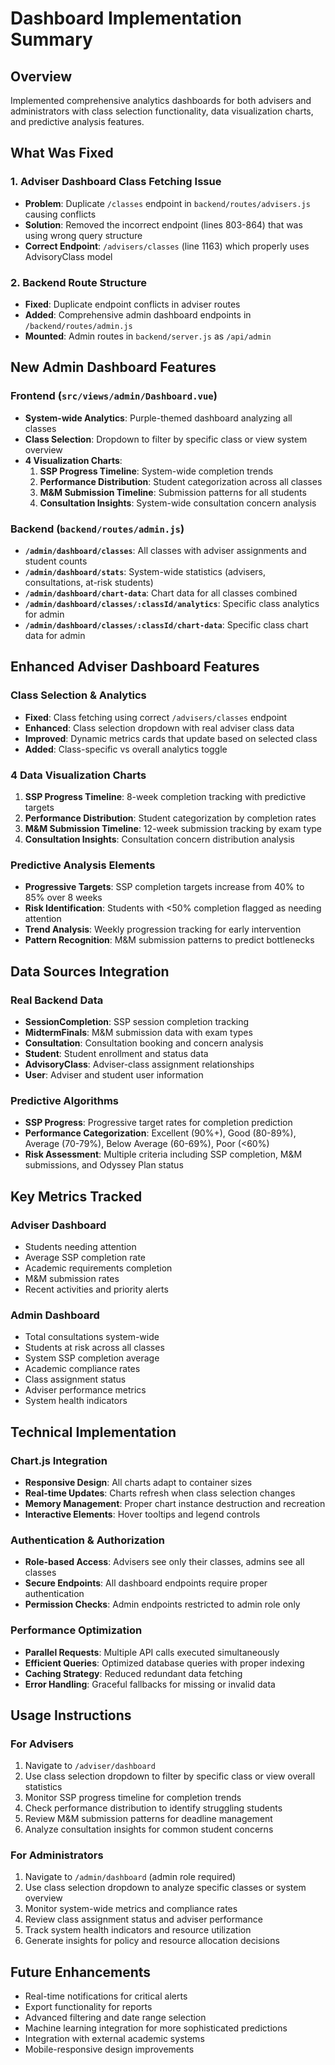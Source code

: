 # Dashboard Implementation Summary

## Overview
Implemented comprehensive analytics dashboards for both advisers and administrators with class selection functionality, data visualization charts, and predictive analysis features.

## What Was Fixed

### 1. Adviser Dashboard Class Fetching Issue
- **Problem**: Duplicate `/classes` endpoint in `backend/routes/advisers.js` causing conflicts
- **Solution**: Removed the incorrect endpoint (lines 803-864) that was using wrong query structure
- **Correct Endpoint**: `/advisers/classes` (line 1163) which properly uses AdvisoryClass model

### 2. Backend Route Structure
- **Fixed**: Duplicate endpoint conflicts in adviser routes
- **Added**: Comprehensive admin dashboard endpoints in `/backend/routes/admin.js`
- **Mounted**: Admin routes in `backend/server.js` as `/api/admin`

## New Admin Dashboard Features

### Frontend (`src/views/admin/Dashboard.vue`)
- **System-wide Analytics**: Purple-themed dashboard analyzing all classes
- **Class Selection**: Dropdown to filter by specific class or view system overview
- **4 Visualization Charts**:
  1. **SSP Progress Timeline**: System-wide completion trends
  2. **Performance Distribution**: Student categorization across all classes
  3. **M&M Submission Timeline**: Submission patterns for all students
  4. **Consultation Insights**: System-wide consultation concern analysis

### Backend (`backend/routes/admin.js`)
- **`/admin/dashboard/classes`**: All classes with adviser assignments and student counts
- **`/admin/dashboard/stats`**: System-wide statistics (advisers, consultations, at-risk students)
- **`/admin/dashboard/chart-data`**: Chart data for all classes combined
- **`/admin/dashboard/classes/:classId/analytics`**: Specific class analytics for admin
- **`/admin/dashboard/classes/:classId/chart-data`**: Specific class chart data for admin

## Enhanced Adviser Dashboard Features

### Class Selection & Analytics
- **Fixed**: Class fetching using correct `/advisers/classes` endpoint
- **Enhanced**: Class selection dropdown with real adviser class data
- **Improved**: Dynamic metrics cards that update based on selected class
- **Added**: Class-specific vs overall analytics toggle

### 4 Data Visualization Charts
1. **SSP Progress Timeline**: 8-week completion tracking with predictive targets
2. **Performance Distribution**: Student categorization by completion rates
3. **M&M Submission Timeline**: 12-week submission tracking by exam type
4. **Consultation Insights**: Consultation concern distribution analysis

### Predictive Analysis Elements
- **Progressive Targets**: SSP completion targets increase from 40% to 85% over 8 weeks
- **Risk Identification**: Students with <50% completion flagged as needing attention
- **Trend Analysis**: Weekly progression tracking for early intervention
- **Pattern Recognition**: M&M submission patterns to predict bottlenecks

## Data Sources Integration

### Real Backend Data
- **SessionCompletion**: SSP session completion tracking
- **MidtermFinals**: M&M submission data with exam types
- **Consultation**: Consultation booking and concern analysis
- **Student**: Student enrollment and status data
- **AdvisoryClass**: Adviser-class assignment relationships
- **User**: Adviser and student user information

### Predictive Algorithms
- **SSP Progress**: Progressive target rates for completion prediction
- **Performance Categorization**: Excellent (90%+), Good (80-89%), Average (70-79%), Below Average (60-69%), Poor (<60%)
- **Risk Assessment**: Multiple criteria including SSP completion, M&M submissions, and Odyssey Plan status

## Key Metrics Tracked

### Adviser Dashboard
- Students needing attention
- Average SSP completion rate
- Academic requirements completion
- M&M submission rates
- Recent activities and priority alerts

### Admin Dashboard
- Total consultations system-wide
- Students at risk across all classes
- System SSP completion average
- Academic compliance rates
- Class assignment status
- Adviser performance metrics
- System health indicators

## Technical Implementation

### Chart.js Integration
- **Responsive Design**: All charts adapt to container sizes
- **Real-time Updates**: Charts refresh when class selection changes
- **Memory Management**: Proper chart instance destruction and recreation
- **Interactive Elements**: Hover tooltips and legend controls

### Authentication & Authorization
- **Role-based Access**: Advisers see only their classes, admins see all classes
- **Secure Endpoints**: All dashboard endpoints require proper authentication
- **Permission Checks**: Admin endpoints restricted to admin role only

### Performance Optimization
- **Parallel Requests**: Multiple API calls executed simultaneously
- **Efficient Queries**: Optimized database queries with proper indexing
- **Caching Strategy**: Reduced redundant data fetching
- **Error Handling**: Graceful fallbacks for missing or invalid data

## Usage Instructions

### For Advisers
1. Navigate to `/adviser/dashboard`
2. Use class selection dropdown to filter by specific class or view overall statistics
3. Monitor SSP progress timeline for completion trends
4. Check performance distribution to identify struggling students
5. Review M&M submission patterns for deadline management
6. Analyze consultation insights for common student concerns

### For Administrators
1. Navigate to `/admin/dashboard` (admin role required)
2. Use class selection dropdown to analyze specific classes or system overview
3. Monitor system-wide metrics and compliance rates
4. Review class assignment status and adviser performance
5. Track system health indicators and resource utilization
6. Generate insights for policy and resource allocation decisions

## Future Enhancements
- Real-time notifications for critical alerts
- Export functionality for reports
- Advanced filtering and date range selection
- Machine learning integration for more sophisticated predictions
- Integration with external academic systems
- Mobile-responsive design improvements 